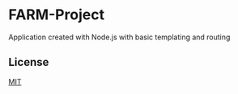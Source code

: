 # FARM-Project

Application created with Node.js with basic templating and routing

## License

[MIT](https://choosealicense.com/licenses/mit/)
